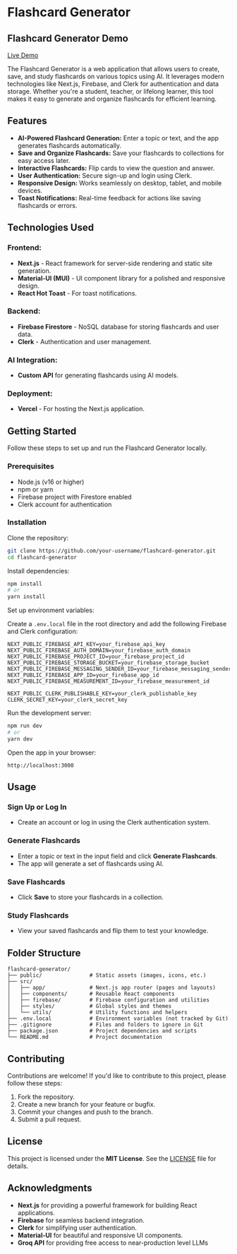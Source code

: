 # Flashcard Generator

## Flashcard Generator Demo

[Live Demo](https://flashcard-generator-ptb3duxqz-darkboy17s-projects.vercel.app)

The Flashcard Generator is a web application that allows users to create, save, and study flashcards on various topics using AI. It leverages modern technologies like Next.js, Firebase, and Clerk for authentication and data storage. Whether you're a student, teacher, or lifelong learner, this tool makes it easy to generate and organize flashcards for efficient learning.

## Features

- **AI-Powered Flashcard Generation:** Enter a topic or text, and the app generates flashcards automatically.
- **Save and Organize Flashcards:** Save your flashcards to collections for easy access later.
- **Interactive Flashcards:** Flip cards to view the question and answer.
- **User Authentication:** Secure sign-up and login using Clerk.
- **Responsive Design:** Works seamlessly on desktop, tablet, and mobile devices.
- **Toast Notifications:** Real-time feedback for actions like saving flashcards or errors.

## Technologies Used

### Frontend:
- **Next.js** - React framework for server-side rendering and static site generation.
- **Material-UI (MUI)** - UI component library for a polished and responsive design.
- **React Hot Toast** - For toast notifications.

### Backend:
- **Firebase Firestore** - NoSQL database for storing flashcards and user data.
- **Clerk** - Authentication and user management.

### AI Integration:
- **Custom API** for generating flashcards using AI models.

### Deployment:
- **Vercel** - For hosting the Next.js application.

## Getting Started

Follow these steps to set up and run the Flashcard Generator locally.

### Prerequisites

- Node.js (v16 or higher)
- npm or yarn
- Firebase project with Firestore enabled
- Clerk account for authentication

### Installation

Clone the repository:

```bash
git clone https://github.com/your-username/flashcard-generator.git
cd flashcard-generator
```

Install dependencies:

```bash
npm install
# or
yarn install
```

Set up environment variables:

Create a `.env.local` file in the root directory and add the following Firebase and Clerk configuration:

```plaintext
NEXT_PUBLIC_FIREBASE_API_KEY=your_firebase_api_key
NEXT_PUBLIC_FIREBASE_AUTH_DOMAIN=your_firebase_auth_domain
NEXT_PUBLIC_FIREBASE_PROJECT_ID=your_firebase_project_id
NEXT_PUBLIC_FIREBASE_STORAGE_BUCKET=your_firebase_storage_bucket
NEXT_PUBLIC_FIREBASE_MESSAGING_SENDER_ID=your_firebase_messaging_sender_id
NEXT_PUBLIC_FIREBASE_APP_ID=your_firebase_app_id
NEXT_PUBLIC_FIREBASE_MEASUREMENT_ID=your_firebase_measurement_id

NEXT_PUBLIC_CLERK_PUBLISHABLE_KEY=your_clerk_publishable_key
CLERK_SECRET_KEY=your_clerk_secret_key
```

Run the development server:

```bash
npm run dev
# or
yarn dev
```

Open the app in your browser:

```
http://localhost:3000
```

## Usage

### Sign Up or Log In
- Create an account or log in using the Clerk authentication system.

### Generate Flashcards
- Enter a topic or text in the input field and click **Generate Flashcards**.
- The app will generate a set of flashcards using AI.

### Save Flashcards
- Click **Save** to store your flashcards in a collection.

### Study Flashcards
- View your saved flashcards and flip them to test your knowledge.

## Folder Structure

```plaintext
flashcard-generator/
├── public/               # Static assets (images, icons, etc.)
├── src/
│   ├── app/              # Next.js app router (pages and layouts)
│   ├── components/       # Reusable React components
│   ├── firebase/         # Firebase configuration and utilities
│   ├── styles/           # Global styles and themes
│   └── utils/            # Utility functions and helpers
├── .env.local            # Environment variables (not tracked by Git)
├── .gitignore            # Files and folders to ignore in Git
├── package.json          # Project dependencies and scripts
└── README.md             # Project documentation
```

## Contributing

Contributions are welcome! If you'd like to contribute to this project, please follow these steps:

1. Fork the repository.
2. Create a new branch for your feature or bugfix.
3. Commit your changes and push to the branch.
4. Submit a pull request.

## License

This project is licensed under the **MIT License**. See the [LICENSE](LICENSE) file for details.

## Acknowledgments

- **Next.js** for providing a powerful framework for building React applications.
- **Firebase** for seamless backend integration.
- **Clerk** for simplifying user authentication.
- **Material-UI** for beautiful and responsive UI components.
- **Groq API** for providing free access to near-production level LLMs
